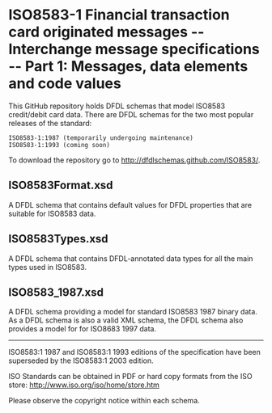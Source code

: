 ISO8583-1 Financial transaction card originated messages -- Interchange message specifications -- Part 1: Messages, data elements and code values
=================================================================================================================================================

This GitHub repository holds DFDL schemas that model ISO8583 credit/debit card data. There are DFDL schemas for the two most popular releases of the standard:

    ISO8583-1:1987 (temporarily undergoing maintenance)
    ISO8583-1:1993 (coming soon)

To download the repository go to http://dfdlschemas.github.com/ISO8583/.

ISO8583Format.xsd 
-----------------
A DFDL schema that contains default values for DFDL properties that are suitable for ISO8583 data.

ISO8583Types.xsd
----------------
A DFDL schema that contains DFDL-annotated data types for all the main types used in ISO8583.

ISO8583_1987.xsd
----------------
A DFDL schema providing a model for standard ISO8583 1987 binary data.
As a DFDL schema is also a valid XML schema, the DFDL schema also provides a model for for ISO8683 1997 data.

----------------
ISO8583:1 1987 and ISO8583:1 1993 editions of the specification have been superseded by the ISO8583:1 2003 edition.

ISO Standards can be obtained in PDF or hard copy formats from the ISO store: http://www.iso.org/iso/home/store.htm

Please observe the copyright notice within each schema.


